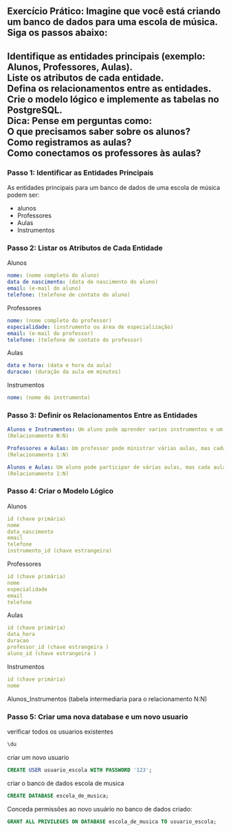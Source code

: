 ## Exercício Prático: Imagine que você está criando um banco de dados para uma escola de música. Siga os passos abaixo:
Identifique as entidades principais (exemplo: Alunos, Professores, Aulas).<br>
Liste os atributos de cada entidade.<br>
Defina os relacionamentos entre as entidades.<br>
Crie o modelo lógico e implemente as tabelas no PostgreSQL.<br>
Dica: Pense em perguntas como:<br>
O que precisamos saber sobre os alunos?<br>
Como registramos as aulas?<br>
Como conectamos os professores às aulas?
----

### Passo 1: Identificar as Entidades Principais
As entidades principais para um banco de dados de uma escola de música podem ser:
- alunos
- Professores
- Aulas
- Instrumentos

### Passo 2: Listar os Atributos de Cada Entidade
Alunos
````yml
nome: (nome completo do aluno)
data de nascimento: (data de nascimento do aluno)
email: (e-mail do aluno)
telefone: (telefone de contato do aluno)
````
Professores
````yml
nome: (nome completo do professor)
especialidade: (instrumento ou área de especialização)
email: (e-mail do professor)
telefone: (telefone de contato do professor)
````
Aulas
````yml
data e hora: (data e hora da aula)
duracao: (duração da aula em minutos)
````
Instrumentos
````yml
nome: (nome do instrumento)
````
### Passo 3: Definir os Relacionamentos Entre as Entidades
````yml
Alunos e Instrumentos: Um aluno pode aprender varios instrumentos e um instrumento pode ser aprendido por vários alunos. 
(Relacionamento N:N)

Professores e Aulas: Um professor pode ministrar várias aulas, mas cada aula é ministrada por apenas um professor.
(Relacionamento 1:N)

Alunos e Aulas: Um aluno pode participar de várias aulas, mas cada aula é associada a apenas um aluno.
(Relacionamento 1:N)
````
### Passo 4: Criar o Modelo Lógico
Alunos
````yml
id (chave primária)
nome 
data_nascimento 
email 
telefone 
instrumento_id (chave estrangeira)
````
Professores
````yml
id (chave primária)
nome 
especialidade 
email 
telefone 

````
Aulas
````yml
id (chave primária)
data_hora 
duracao 
professor_id (chave estrangeira )
aluno_id (chave estrangeira )
````
Instrumentos
````yml
id (chave primária)
nome 
````
Alunos_Instrumentos (tabela intermediaria para o relacionamento N:N)

### Passo 5: Criar uma nova database e um novo usuario
verificar todos os usuarios existentes
````sql
\du
````
criar um novo usuario
```sql
CREATE USER usuario_escola WITH PASSWORD '123';
````
criar o banco de dados escola de musica
````sql
CREATE DATABASE escola_de_musica;
````
Conceda permissões ao novo usuário no banco de dados criado:
````sql
GRANT ALL PRIVILEGES ON DATABASE escola_de_musica TO usuario_escola;
````

   



  
